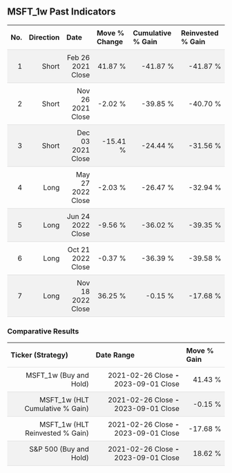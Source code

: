 
<style>
.hits {
            border-collapse: collapse;
            width: 100%;
        }
        .hits th, td {
            padding: 8px;
            border-bottom: 1px solid #ddd;
        }
        
        .hits td {text-align: right;}
        .hits th {text-align: left;}
        
        .hits tr:nth-child(even) {
            background-color: #f2f2f2;
        }
        
        .chartCol {
            width: 50%;
            float: left;
            padding: 20px;
        }  
</style>
    
<br>

## MSFT_1w Past Indicators

<table class="hits">
    <tr>
        <th>No.</th>
        <th>Direction</th>
        <th>Date</th>
        <th>Move % Change</th>
        <th>Cumulative % Gain</th>
        <th>Reinvested % Gain</th>
      </tr>
    <tr>
        <td>1</td>
        <td>Short</td>
        <td>Feb 26 2021 Close</td>
        <td>41.87 %</td>
        <td>-41.87 %</td>
        <td>-41.87 %</td>
    </tr>
    <tr>
        <td>2</td>
        <td>Short</td>
        <td>Nov 26 2021 Close</td>
        <td>-2.02 %</td>
        <td>-39.85 %</td>
        <td>-40.70 %</td>
    </tr>
    <tr>
        <td>3</td>
        <td>Short</td>
        <td>Dec 03 2021 Close</td>
        <td>-15.41 %</td>
        <td>-24.44 %</td>
        <td>-31.56 %</td>
    </tr>
    <tr>
        <td>4</td>
        <td>Long</td>
        <td>May 27 2022 Close</td>
        <td>-2.03 %</td>
        <td>-26.47 %</td>
        <td>-32.94 %</td>
    </tr>
    <tr>
        <td>5</td>
        <td>Long</td>
        <td>Jun 24 2022 Close</td>
        <td>-9.56 %</td>
        <td>-36.02 %</td>
        <td>-39.35 %</td>
    </tr>
    <tr>
        <td>6</td>
        <td>Long</td>
        <td>Oct 21 2022 Close</td>
        <td>-0.37 %</td>
        <td>-36.39 %</td>
        <td>-39.58 %</td>
    </tr>
    <tr>
        <td>7</td>
        <td>Long</td>
        <td>Nov 18 2022 Close</td>
        <td>36.25 %</td>
        <td>-0.15 %</td>
        <td>-17.68 %</td>
    </tr>
    
</table>

### Comparative Results

<table class="hits">
    <thead>
        <th>Ticker (Strategy)</th>
        <th>Date Range</th>
        <th>Move % Gain</th>
    </thead>
    <tbody>
        <tr>
            <td>MSFT_1w (Buy and Hold)</td>
            <td>2021-02-26 Close <b>-</b> 2023-09-01 Close</td>
            <td>41.43 %</td>
        </tr>
        <tr>
            <td>MSFT_1w (HLT Cumulative % Gain)</td>
            <td>2021-02-26 Close <b>-</b> 2023-09-01 Close</td>
            <td>-0.15 %</td>
        </tr>
        <tr>
            <td>MSFT_1w (HLT Reinvested % Gain)</td>
            <td>2021-02-26 Close <b>-</b> 2023-09-01 Close</td>
            <td>-17.68 %</td>
        </tr>
        <tr>
            <td>S&P 500 (Buy and Hold)</td>
            <td>2021-02-26 Close <b>-</b> 2023-09-01 Close</td>
            <td>18.62 %</td>
        </tr>
    </tbody>
</table>
<br>
<br>